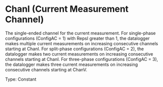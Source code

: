 # ChanI (Current Measurement Channel)

The single-ended channel for the current measurement. For single-phase configurations (ConfigAC = 1) with RepsI greater than 1, the datalogger makes multiple current measurements on increasing consecutive channels starting at ChanI. For split-phase configurations (ConfigAC = 2), the datalogger makes two current measurements on increasing consecutive channels starting at ChanI. For three-phase configurations (ConfigAC = 3), the datalogger makes three current measurements on increasing consecutive channels starting at ChanV.

Type: Constant
